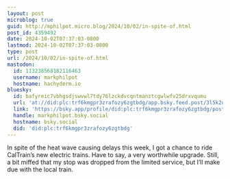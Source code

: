 ```yaml
---
layout: post
microblog: true
guid: http://mphilpot.micro.blog/2024/10/02/in-spite-of.html
post_id: 4359492
date: 2024-10-02T07:37:03-0800
lastmod: 2024-10-02T07:37:03-0800
type: post
url: /2024/10/02/in-spite-of.html
mastodon:
  id: 113238568182116463
  username: markphilpot
  hostname: hachyderm.io
bluesky:
  id: bafyreic7vbhgsdjswvwl7tdy76lzckdvcqntmanztcgwlwfv25drxvqumu
  url: 'at://did:plc:trf6kmgpr3zrafozy6zgtbdg/app.bsky.feed.post/3l5k2uxn6f32v'
  link: 'https://bsky.app/profile/did:plc:trf6kmgpr3zrafozy6zgtbdg/post/3l5k2uxn6f32v'
  handle: markphilpot.bsky.social
  hostname: bsky.social
  did: 'did:plc:trf6kmgpr3zrafozy6zgtbdg'
---
```

In spite of the heat wave causing delays this week, I got a chance to ride CalTrain’s new electric trains. Have to say, a very worthwhile upgrade. Still, a bit miffed that my stop was dropped from the limited service, but I’ll make due with the local train.

